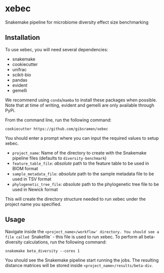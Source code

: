 # xebec

Snakemake pipeline for microbiome diversity effect size benchmarking

## Installation

To use xebec, you will need several dependencies:

* snakemake
* cookiecutter
* unifrac
* scikit-bio
* pandas
* evident
* gemelli

We recommend using `conda`/`mamba` to install these packages when possible.
Note that at time of writing, evident and gemelli are only available through PyPi.

From the command line, run the following command:

```
cookiecutter https://github.com/gibsramen/xebec
```

You should enter a prompt where you can input the required values to setup xebec.

* `project_name`: Name of the directory to create with the Snakemake pipeline files (defaults to `diversity-benchmark`)
* `feature_table_file`: *absolute* path to the feature table to be used in BIOM format
* `sample_metadata_file`: *absolute* path to the sample metadata file to be used in TSV format
* `phylogenetic_tree_file`: *absolute* path to the phylogenetic tree file to be used in Newick format

This will create the directory structure needed to run xebec under the project name you specified.

## Usage

Navigate inside the `<project_name>/workflow' directory.
You should see a file called `Snakefile` - this file is used to run xebec.
To perform all beta-diversity calculations, run the following command:

```
snakemake beta_diversity --cores 1
```

You should see the Snakemake pipeline start running the jobs.
The resulting distance matrices will be stored inside `<project_name>/results/beta-div`.
